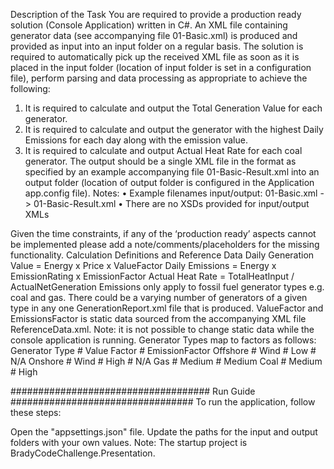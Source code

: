 Description of the Task
You are required to provide a production ready solution (Console Application) written in C#.
An XML file containing generator data (see accompanying file 01-Basic.xml) is produced and provided as input into an input folder on a regular basis. 
The solution is required to automatically pick up the received XML file as soon as it is placed in the input folder (location of input folder is set in a configuration file), perform parsing and data processing as appropriate to achieve the following:
1.	It is required to calculate and output the Total Generation Value for each generator.
2.	It is required to calculate and output the generator with the highest Daily Emissions for each day along with the emission value.
3.	It is required to calculate and output Actual Heat Rate for each coal generator. 
The output should be a single XML file in the format as specified by an example accompanying file 01-Basic-Result.xml into an output folder (location of output folder is configured in the Application app.config file). 
Notes:
•	Example filenames input/output: 01-Basic.xml -> 01-Basic-Result.xml
•	There are no XSDs provided for input/output XMLs

Given the time constraints, if any of the ‘production ready’ aspects cannot be implemented please add a note/comments/placeholders for the missing functionality.
Calculation Definitions and Reference Data
Daily Generation Value = Energy x Price x ValueFactor
Daily Emissions = Energy x EmissionRating x EmissionFactor
Actual Heat Rate = TotalHeatInput / ActualNetGeneration
Emissions only apply to fossil fuel generator types e.g. coal and gas. There could be a varying number of generators of a given type in any one GenerationReport.xml file that is produced.
ValueFactor and EmissionsFactor is static data sourced from the accompanying XML file ReferenceData.xml. Note: it is not possible to change static data while the console application is running. 
Generator Types map to factors as follows:
Generator Type #	Value Factor	#  EmissionFactor
Offshore # Wind	# Low	# N/A
Onshore # Wind	# High	# N/A
Gas	# Medium	# Medium
Coal	# Medium	# High


#################################### Run Guide #################################
To run the application, follow these steps:

Open the "appsettings.json" file.
Update the paths for the input and output folders with your own values.
Note: The startup project is BradyCodeChallenge.Presentation.

